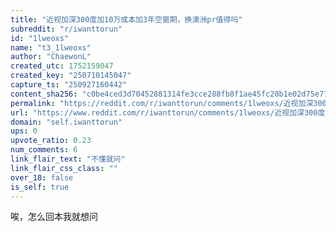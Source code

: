 ```yaml
---
title: "近视加深300度加10万成本加3年空窗期，换澳洲pr值得吗"
subreddit: "r/iwanttorun"
id: "1lweoxs"
name: "t3_1lweoxs"
author: "ChaewonL"
created_utc: 1752159047
created_key: "250710145047"
capture_ts: "250927160442"
content_sha256: "c0be4ced3d70452881314fe3cce288fb8f1ae45fc20b1e02d75e77bb716b5770"
permalink: "https://reddit.com/r/iwanttorun/comments/1lweoxs/近视加深300度加10万成本加3年空窗期换澳洲pr值得吗/"
url: "https://www.reddit.com/r/iwanttorun/comments/1lweoxs/近视加深300度加10万成本加3年空窗期换澳洲pr值得吗/"
domain: "self.iwanttorun"
ups: 0
upvote_ratio: 0.23
num_comments: 6
link_flair_text: "不懂就问"
link_flair_css_class: ""
over_18: false
is_self: true
---
```


唉，怎么回本我就想问
